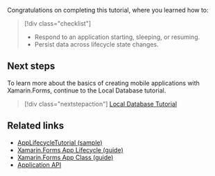 Congratulations on completing this tutorial, where you learned how to:

> [!div class="checklist"]
> - Respond to an application starting, sleeping, or resuming.
> - Persist data across lifecycle state changes.

## Next steps

To learn more about the basics of creating mobile applications with Xamarin.Forms, continue to the Local Database tutorial.

> [!div class="nextstepaction"]
> [Local Database Tutorial](~/get-started/tutorials/local-database/index.yml)

## Related links

- [AppLifecycleTutorial (sample)](https://developer.xamarin.com/samples/xamarin-forms/GetStarted/Tutorials/AppLifecycleTutorial)
- [Xamarin.Forms App Lifecycle (guide)](~/xamarin-forms/app-fundamentals/app-lifecycle.md)
- [Xamarin.Forms App Class (guide)](~/xamarin-forms/app-fundamentals/application-class.md)
- [Application API](xref:Xamarin.Forms.Application)
